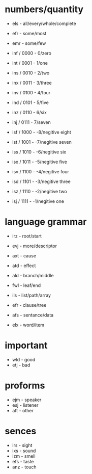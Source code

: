 
# numbers/quantity

- els - all/every/whole/complete
- efr - some/most
- emr - some/few

- inf / 0000 - 0/zero
- int / 0001 - 1/one
- ins / 0010 - 2/two
- inx / 0011 - 3/three
- inv / 0100 - 4/four
- ind / 0101 - 5/five
- inz / 0110 - 6/six
- inj / 0111 - 7/seven
- isf / 1000 - -8/negitive eight
- ist / 1001 - -7/negitive seven
- iss / 1010 - -6/negitive six
- isx / 1011 - -5/negitive five
- isv / 1100 - -4/negitive four
- isd / 1101 - -3/negitive three
- isz / 1110 - -2/negitive two
- isj / 1111 - -1/negitive one

# language grammar

- irz - root/start
- evj - more/descriptor

- axt - cause
- atd - effect
- ald - branch/middle
- fwl - leaf/end

- ils - list/path/array
- efr - clause/tree
- afs - sentance/data
- elx - word/item

# important

- wld - good
- etj - bad

# proforms

- ejm - speaker
- esj - listener
- aft - other

# sences

- irs - sight
- ixs - sound
- izm - smell
- efs - taste
- anz - touch
